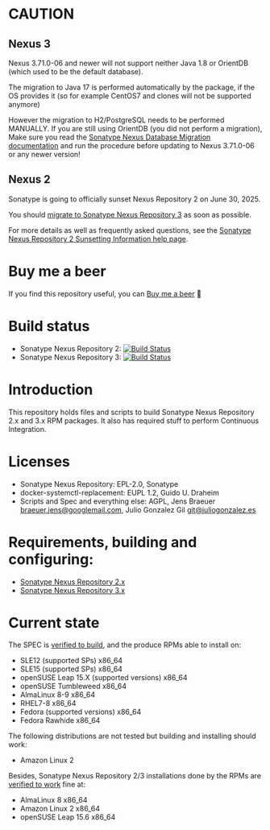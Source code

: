 # CAUTION

## Nexus 3
Nexus 3.71.0-06 and newer will not support neither Java 1.8 or OrientDB (which used to be the default database).

The migration to Java 17 is performed automatically by the package, if the OS provides it (so for example CentOS7 and clones will not be supported anymore)

However the migration to H2/PostgreSQL needs to be performed MANUALLY. If you are still using OrientDB (you did not perform a migration), Make sure you read the [Sonatype Nexus Database Migration documentation](https://help.sonatype.com/en/migrating-to-a-new-database.html) and run the procedure before updating to Nexus 3.71.0-06 or any newer version!

## Nexus 2

Sonatype is going to officially sunset Nexus Repository 2 on June 30, 2025.

You should [migrate to Sonatype Nexus Repository 3](https://help.sonatype.com/en/upgrading-from-nexus-repository-manager-2.html) as soon as possible.

For more details as well as frequently asked questions, see the [Sonatype Nexus Repository 2 Sunsetting Information help page](https://help.sonatype.com/en/sonatype-nexus-repository-2-sunsetting-information.html).

# Buy me a beer

If you find this repository useful, you can [Buy me a beer](https://www.buymeacoffee.com/juliogonzalez) 🍺

# Build status

- Sonatype Nexus Repository 2: [![Build Status](https://jenkins.juliogonzalez.es/job/nexus2-oss-rpms-build/badge/icon)](https://jenkins.juliogonzalez.es/job/nexus2-oss-rpms-build/)
- Sonatype Nexus Repository 3: [![Build Status](https://jenkins.juliogonzalez.es/job/nexus3-oss-rpms-build/badge/icon)](https://jenkins.juliogonzalez.es/job/nexus3-oss-rpms-build/)

# Introduction

This repository holds files and scripts to build Sonatype Nexus Repository 2.x and 3.x RPM packages. It also has required stuff to perform Continuous Integration.

# Licenses

- Sonatype Nexus Repository: EPL-2.0, Sonatype
- docker-systemctl-replacement: EUPL 1.2, Guido U. Draheim
- Scripts and Spec and everything else: AGPL, Jens Braeuer <braeuer.jens@googlemail.com>, Julio Gonzalez Gil <git@juliogonzalez.es>

# Requirements, building and configuring:

- [Sonatype Nexus Repository 2.x](NEXUS2.md)
- [Sonatype Nexus Repository 3.x](NEXUS3.md)

# Current state

The SPEC is [verified to build](https://build.opensuse.org/project/show/home:juliogonzalez:devops), and the produce RPMs able to install on:
- SLE12 (supported SPs) x86_64
- SLE15 (supported SPs) x86_64
- openSUSE Leap 15.X (supported versions) x86_64
- openSUSE Tumbleweed x86_64 
- AlmaLinux 8-9 x86_64
- RHEL7-8 x86_64
- Fedora (supported versions) x86_64
- Fedora Rawhide x86_64


The following distributions are not tested but building and installing should work:
- Amazon Linux 2

Besides, Sonatype Nexus Repository 2/3 installations done by the RPMs are [verified to work](#build-status) fine at:
- AlmaLinux 8 x86_64
- Amazon Linux 2 x86_64
- openSUSE Leap 15.6 x86_64

